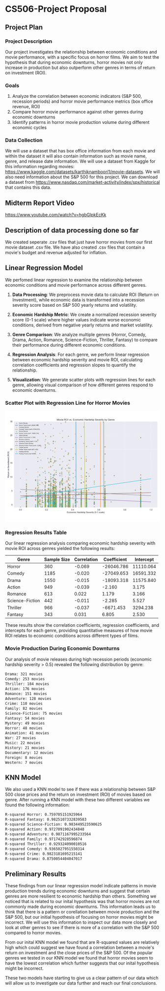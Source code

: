# CS506-Project Proposal 

## Project Plan

### Project Description
Our project investigates the relationship between economic conditions and movie performance, with a specific focus on horror films. We aim to test the hypothesis that during economic downturns, horror movies not only increase in production but also outperform other genres in terms of return on investment (ROI).

### Goals
1. Analyze the correlation between economic indicators (S&P 500, recession periods) and horror movie performance metrics (box office revenue, ROI)
2. Compare horror movie performance against other genres during economic downturns
3. Identify patterns in horror movie production volume during different economic cycles

### Data Collection
We will use a dataset that has box office information from each movie and within the dataset it will also contain information such as movie name, genre, and release date information. We will use a dataset from Kaggle for this information regarding movies: https://www.kaggle.com/datasets/karthiknamboori1/movie-datasets. We will also need information about the S&P 500 for this project. We can download a dataset from https://www.nasdaq.com/market-activity/index/spx/historical that contains this data.

## Midterm Report Video

https://www.youtube.com/watch?v=hgbGlpkEcKk

## Description of data processing done so far

We created seperate .csv files that just have horror movies from our first movie dataset .csv file. We have also created .csv files that contain a movie's budget and revenue adjusted for inflation. 

## Linear Regression Model

We perfomed linear regression to examine the relationship between economic conditions and movie performance across different genres.

1. **Data Processing**: We preprocess movie data to calculate ROI (Return on Investment), while economic data is transformed into a recession severity score based on S&P 500 yearly returns and volatility.

2. **Economic Hardship Metric**: We create a normalized recession severity score (0-1 scale) where higher values indicate worse economic conditions, derived from negative yearly returns and market volatility.

3. **Genre Comparison**: We analyze multiple genres (Horror, Comedy, Drama, Action, Romance, Science-Fiction, Thriller, Fantasy) to compare their performance during different economic conditions.

4. **Regression Analysis**: For each genre, we perform linear regression between economic hardship severity and movie ROI, calculating correlation coefficients and regression slopes to quantify the relationship.

5. **Visualization**: We generate scatter plots with regression lines for each genre, allowing visual comparison of how different genres respond to economic downturns.

### Scatter Plot with Regression Line for Horror Movies

![Linear Regression Results](results/linear_regression.png)

### Regression Results Table

Our linear regression analysis comparing economic hardship severity with movie ROI across genres yielded the following results:

| Genre           | Sample Size  | Correlation     | Coefficient     | Intercept      |
|----------------|--------------|----------------|----------------|----------------|
| Horror          | 360          | -0.069          | -26046.786      | 11110.064      |
| Comedy          | 1185         | -0.020          | -27049.653      | 16591.332      |
| Drama           | 1550         | -0.015          | -18093.318      | 11575.840      |
| Action          | 949          | -0.039          | -2.160          | 3.175          |
| Romance         | 613          | 0.022           | 1.179           | 3.166          |
| Science-Fiction | 442          | -0.011          | -2.285          | 5.527          |
| Thriller        | 966          | -0.037          | -6671.453       | 3294.238       |
| Fantasy         | 343          | 0.031           | 6.805           | 2.530          |

These results show the correlation coefficients, regression coefficients, and intercepts for each genre, providing quantitative measures of how movie ROI relates to economic conditions across different types of films.

### Movie Production During Economic Downturns

Our analysis of movie releases during high recession periods (economic hardship severity > 0.5) revealed the following distribution by genre:

```
Drama: 321 movies
Comedy: 253 movies
Thriller: 184 movies
Action: 176 movies
Romance: 151 movies
Adventure: 128 movies
Crime: 110 movies
Family: 82 movies
Science-Fiction: 75 movies
Fantasy: 54 movies
Mystery: 49 movies
Horror: 48 movies
Animation: 41 movies
War: 27 movies
Music: 22 movies
History: 21 movies
Documentary: 12 movies
Foreign: 8 movies
Western: 7 movies
```

## KNN Model

We also used a KNN model to see if there was a relationship between S&P 500 close prices and the return on investment (ROI) of movies based on genre. After running a KNN model with these two different variables we found the following information:

```
R-squared Horror: 0.759705151925964
R-squared Fantasy: 0.9825107332839583
R-squared Science-Fiction: 0.983449523590625
R-squared Action: 0.9727091902434848
R-squared Adventure: 0.9871167995233564
R-squared Family: 0.971742928596874
R-squared Thriller: 0.929324090010516
R-squared Comedy: 0.9365027951550314
R-squared Crime: 0.9823181695215141
R-squared Drama: 0.8750054404047017
```

## Preliminary Results

These findings from our linear regression model indicate patterns in movie production trends during economic downturns and suggest that certain genres are more resilient to economic hardship than others. Something we noticed that is related to our inital hypothesis was that horror movies are not commonly made during economic downturns. This information leads us to think that there is a pattern or corellation between movie production and the S&P 500, but our initial hypothesis of focusing on horror movies might be incorrect. We will use this information to inspect our data more closely and look at other genres to see if there is more of a correlation with the S&P 500 compared to horror movies.

From our inital KNN model we found that are R-squared values are relatively high which could suggest we have found a correlation between a movie's return on investment and the close prices of the S&P 500. Of the popular genres we tested in our KNN model we found that horror movies seem to have the lowest correlation which further suggests that our inital hypothesis might be incorrect. 

These two models have starting to give us a clear pattern of our data which will allow us to investigate our data further and reach our final conclusions. 